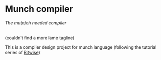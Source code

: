 # Munch compiler

###### The mu(n)ch needed compiler
(couldn't find a more lame tagline)

This is a compiler design project for munch language (following the tutorial series of [Bitwise](https://www.youtube.com/channel/UCguWV1bZg1QiWbY32vGnOLw))

